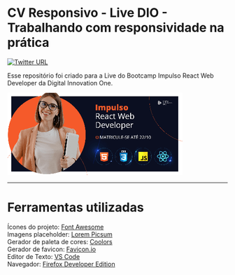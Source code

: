 # CV Responsivo - Live DIO - Trabalhando com responsividade na prática

[![Twitter URL](https://img.shields.io/twitter/url/https/twitter.com/theleoad.svg?style=social&label=%20%40theleoad)](https://twitter.com/theleoad)

Esse repositório foi criado para a Live do Bootcamp Impulso React Web Developer da Digital Innovation One.

![AnVIL Image](./img/readme-bootcamp-image.png 'Bootcamp Impulso React Web Developer')

---

# Ferramentas utilizadas

Ícones do projeto: [Font Awesome](https://fontawesome.com/)  
Imagens placeholder: [Lorem Picsum](https://picsum.photos/)  
Gerador de paleta de cores: [Coolors](https://coolors.co)  
Gerador de favicon: [Favicon.io](https://link-url-here.org)  
Editor de Texto: [VS Code](https://code.visualstudio.com/)  
Navegador: [Firefox Developer Edition](https://www.mozilla.org/pt-BR/firefox/developer/)
